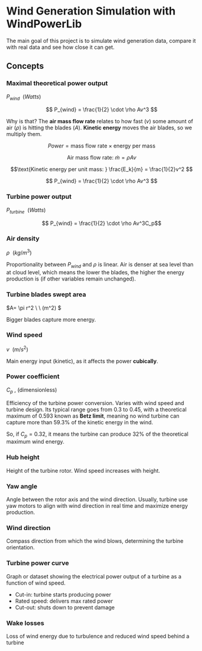 # Wind Generation Simulation with WindPowerLib

The main goal of this project is to simulate wind generation data, compare it with real data and see how close it can get.

## Concepts

### Maximal theoretical power output
$P_{wind} \ \ (Watts)$

$$ P_{wind} = \frac{1}{2} \cdot \rho Av^3 $$

Why is that? The **air mass flow rate** relates to how fast ($v$) some amount of air ($\rho$) is hitting the blades ($A$). **Kinetic energy** moves the air blades, so we multiply them.

$$ Power = \text{mass flow rate} \times \text{energy per mass} $$

$$\text{Air mass flow rate: } \dot{m} = \rho A v$$ 

$$\text{Kinetic energy per unit mass: } \frac{E_k}{m} = \frac{1}{2}v^2 $$

$$ P_{wind} = \frac{1}{2} \cdot \rho Av^3 $$

### Turbine power output
$P_{turbine} \ \ (Watts)$

$$ P_{wind} = \frac{1}{2} \cdot \rho Av^3C_p$$

### Air density
$\rho \ \ (kg/m^3)$

Proportionality between $P_{wind}$ and $\rho$ is linear. Air is denser at sea level than at cloud level, which means the lower the blades, the higher the energy production is (if other variables remain unchanged).

### Turbine blades swept area
$A= \pi r^2 \ \ (m^2) $

Bigger blades capture more energy.

### Wind speed
$v \ \ (m/s^2)$

Main energy input (kinetic), as it affects the power **cubically**.

### Power coefficient
$C_p$ , (dimensionless)

Efficiency of the turbine power conversion. Varies with wind speed and turbine design. Its typical range goes from 0.3 to 0.45, with a theoretical maximum of 0.593 known as **Betz limit**, meaning no wind turbine can capture more than 59.3% of the kinetic energy in the wind.

So, if $C_p = 0.32$, it means the turbine can produce 32% of the theoretical maximum wind energy.

### Hub height

Height of the turbine rotor. Wind speed increases with height.

### Yaw angle

Angle between the rotor axis and the wind direction. Usually, turbine use yaw motors to align with wind direction in real time and maximize energy production.

### Wind direction

Compass direction from which the wind blows, determining the turbine orientation.

### Turbine power curve

Graph or dataset showing the electrical power output of a turbine as a function of wind speed.
- Cut-in: turbine starts producing power
- Rated speed: delivers max rated power
- Cut-out: shuts down to prevent damage

### Wake losses

Loss of wind energy due to turbulence and reduced wind speed behind a turbine